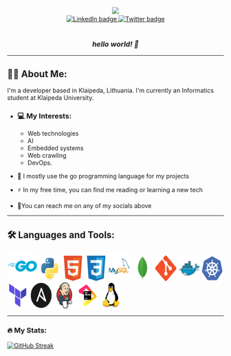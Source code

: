 <div id="header" align="center">
  <img src="https://media.giphy.com/media/7OMR3y1E9QeYsr9olS/giphy.gif" width="150"/>

  <div id="badges">
  <a href="www.linkedin.com/in/sotonye-leonard-harry-41042314a">
  <img src="https://img.shields.io/badge/LinkedIn-blue?style=for-the-badge&logo=linkedin&logoColor=white" alt="LinkedIn badge" />
  </a>

  <a href="https://twitter.com/sotonyesaidwhat">
  <img src="https://img.shields.io/badge/Twitter-deepskyblue?style=for-the-badge&logo=twitter&logoColor=white" alt="Twitter badge" />
  </a>
  </div>

  <img src="https://komarev.com/ghpvc/?username=collegesoul&color=blueviolet&style=for-the-badge" alt="" />

 ### ***hello world! 👋***
</div>


---

## 👩‍💻 About Me:

I'm a developer based in Klaipeda, Lithuania. I'm currently an Informatics student at Klaipeda University. 
* ### 💻 My Interests:
   - Web technologies
   - AI
   - Embedded systems
   - Web crawling
   - DevOps.
 
* 📌 I mostly use the go programming language for my projects

* ⚡ In my free time, you can find me reading or learning a new tech

* 📱You can reach me on any of my socials above

---

## 🛠️ Languages and Tools:

<div id="tools">
  <img src="https://github.com/devicons/devicon/blob/master/icons/go/go-original-wordmark.svg" alt="golang" width=70 height=70 /> 
  <img src="https://github.com/devicons/devicon/blob/master/icons/python/python-original.svg" alt="python" width=50 height=60 />
  <img src="https://github.com/devicons/devicon/blob/master/icons/html5/html5-original.svg" alt="html" width=50 height=60 />
  <img src="https://github.com/devicons/devicon/blob/master/icons/css3/css3-original.svg" alt="css" width=50 height=60 />
  <img src="https://github.com/devicons/devicon/blob/master/icons/mysql/mysql-original-wordmark.svg" alt="mysql" width=50 height=70 />
  <img src="https://github.com/devicons/devicon/blob/master/icons/mongodb/mongodb-original.svg" alt="mongodb" width=50 height=60 />
  <img src="https://github.com/devicons/devicon/blob/master/icons/git/git-original.svg" alt="git" width=50 height=60 />
  <img src="https://github.com/devicons/devicon/blob/master/icons/docker/docker-original.svg" alt="docker" width=50 height=60 />
  <img src="https://github.com/devicons/devicon/blob/master/icons/kubernetes/kubernetes-plain.svg" alt="kubernetes" width=50 height=60 />
  <img src="https://github.com/devicons/devicon/blob/master/icons/terraform/terraform-original.svg" alt="terraform" width=50 height=60 />
  <img src="https://github.com/devicons/devicon/blob/master/icons/ansible/ansible-original.svg" alt="ansible" width=50 height=60 />
  <img src="https://github.com/devicons/devicon/blob/master/icons/jenkins/jenkins-original.svg" alt="jenkins" width=50 height=60 />
  <img src="https://github.com/devicons/devicon/blob/master/icons/jetbrains/jetbrains-original.svg" alt="jetbrains" width=50 height=60 />
  <img src="https://github.com/devicons/devicon/blob/master/icons/linux/linux-original.svg" alt="linux" width=50 height=60 />
</div>

---

### 🔥 My Stats:

[![GitHub Streak](https://streak-stats.demolab.com?user=collegesoul&theme=gruvbox-duo&hide_border=true&border_radius=5&mode=weekly&exclude_days=Sun%2CSat&hide_total_contributions=true)](https://git.io/streak-stats)

<!--
**collegesoul/collegesoul** is a ✨ _special_ ✨ repository because its `README.md` (this file) appears on your GitHub profile.

Here are some ideas to get you started:

- 🔭 I’m currently working on ...
- 🌱 I’m currently learning ...
- 👯 I’m looking to collaborate on ...
- 🤔 I’m looking for help with ...
- 💬 Ask me about ...
- 📫 How to reach me: ...
- 😄 Pronouns: ...
- ⚡ Fun fact: ...
-->
